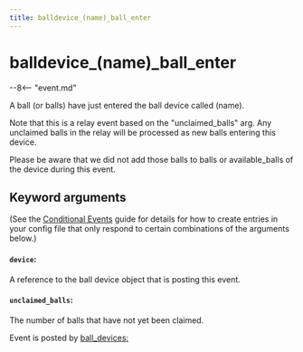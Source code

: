 ```yaml
---
title: balldevice_(name)_ball_enter
---
```


# balldevice_(name)\_ball_enter


--8<-- "event.md"

A ball (or balls) have just entered the ball device called (name).

Note that this is a relay event based on the "unclaimed_balls" arg.
Any unclaimed balls in the relay will be processed as new balls entering
this device.

Please be aware that we did not add those balls to balls or
available_balls of the device during this event.

## Keyword arguments

(See the [Conditional Events](overview/conditional.md)
guide for details for how to create entries in your config file that
only respond to certain combinations of the arguments below.)

#### `device`:

A reference to the ball device object that is posting this event.

#### `unclaimed_balls`:

The number of balls that have not yet been claimed.

Event is posted by [ball_devices:](../config/ball_devices.md)
